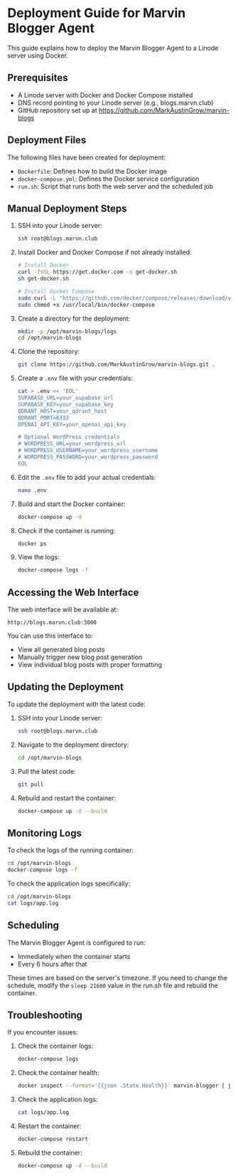 # Deployment Guide for Marvin Blogger Agent

This guide explains how to deploy the Marvin Blogger Agent to a Linode server using Docker.

## Prerequisites

- A Linode server with Docker and Docker Compose installed
- DNS record pointing to your Linode server (e.g., blogs.marvn.club)
- GitHub repository set up at https://github.com/MarkAustinGrow/marvin-blogs

## Deployment Files

The following files have been created for deployment:

- `Dockerfile`: Defines how to build the Docker image
- `docker-compose.yml`: Defines the Docker service configuration
- `run.sh`: Script that runs both the web server and the scheduled job

## Manual Deployment Steps

1. SSH into your Linode server:
   ```bash
   ssh root@blogs.marvn.club
   ```

2. Install Docker and Docker Compose if not already installed:
   ```bash
   # Install Docker
   curl -fsSL https://get.docker.com -o get-docker.sh
   sh get-docker.sh
   
   # Install Docker Compose
   sudo curl -L "https://github.com/docker/compose/releases/download/v2.18.1/docker-compose-$(uname -s)-$(uname -m)" -o /usr/local/bin/docker-compose
   sudo chmod +x /usr/local/bin/docker-compose
   ```

3. Create a directory for the deployment:
   ```bash
   mkdir -p /opt/marvin-blogs/logs
   cd /opt/marvin-blogs
   ```

4. Clone the repository:
   ```bash
   git clone https://github.com/MarkAustinGrow/marvin-blogs.git .
   ```

5. Create a `.env` file with your credentials:
   ```bash
   cat > .env << 'EOL'
   SUPABASE_URL=your_supabase_url
   SUPABASE_KEY=your_supabase_key
   QDRANT_HOST=your_qdrant_host
   QDRANT_PORT=6333
   OPENAI_API_KEY=your_openai_api_key
   
   # Optional WordPress credentials
   # WORDPRESS_URL=your_wordpress_url
   # WORDPRESS_USERNAME=your_wordpress_username
   # WORDPRESS_PASSWORD=your_wordpress_password
   EOL
   ```

6. Edit the `.env` file to add your actual credentials:
   ```bash
   nano .env
   ```

7. Build and start the Docker container:
   ```bash
   docker-compose up -d
   ```

8. Check if the container is running:
   ```bash
   docker ps
   ```

9. View the logs:
   ```bash
   docker-compose logs -f
   ```

## Accessing the Web Interface

The web interface will be available at:
```
http://blogs.marvn.club:3000
```

You can use this interface to:
- View all generated blog posts
- Manually trigger new blog post generation
- View individual blog posts with proper formatting

## Updating the Deployment

To update the deployment with the latest code:

1. SSH into your Linode server:
   ```bash
   ssh root@blogs.marvn.club
   ```

2. Navigate to the deployment directory:
   ```bash
   cd /opt/marvin-blogs
   ```

3. Pull the latest code:
   ```bash
   git pull
   ```

4. Rebuild and restart the container:
   ```bash
   docker-compose up -d --build
   ```

## Monitoring Logs

To check the logs of the running container:

```bash
cd /opt/marvin-blogs
docker-compose logs -f
```

To check the application logs specifically:

```bash
cd /opt/marvin-blogs
cat logs/app.log
```

## Scheduling

The Marvin Blogger Agent is configured to run:
- Immediately when the container starts
- Every 6 hours after that

These times are based on the server's timezone. If you need to change the schedule, modify the `sleep 21600` value in the run.sh file and rebuild the container.

## Troubleshooting

If you encounter issues:

1. Check the container logs:
   ```bash
   docker-compose logs
   ```

2. Check the container health:
   ```bash
   docker inspect --format='{{json .State.Health}}' marvin-blogger | jq
   ```

3. Check the application logs:
   ```bash
   cat logs/app.log
   ```

4. Restart the container:
   ```bash
   docker-compose restart
   ```

5. Rebuild the container:
   ```bash
   docker-compose up -d --build
